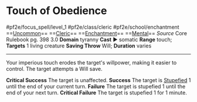 # Touch of Obedience
#pf2e/focus_spell/level_1 #pf2e/class/cleric #pf2e/school/enchantment 
==[Uncommon](../../../../../TTRPGShare-Pathfinder-2E-Vault/rules/traits/uncommon.md)== ==[Cleric](../../../../../TTRPGShare-Pathfinder-2E-Vault/rules/traits/cleric.md)== ==[Enchantment](../../../../../TTRPGShare-Pathfinder-2E-Vault/rules/traits/enchantment.md)== ==[Mental](../../../../../TTRPGShare-Pathfinder-2E-Vault/rules/traits/mental.md)==
*Source* Core Rulebook pg. 398 3.0
**Domain** tyranny
**Cast** ► somatic
**Range** touch; **Targets** 1 living creature
**Saving Throw** Will; **Duration** varies

---
Your imperious touch erodes the target's willpower, making it easier to control. The target attempts a Will save.

**Critical Success** The target is unaffected.
**Success** The target is [Stupefied](../../../Conditions/Stupefied.md) 1 until the end of your current turn.
**Failure** The target is stupefied 1 until the end of your next turn.
**Critical Failure** The target is stupefied 1 for 1 minute.